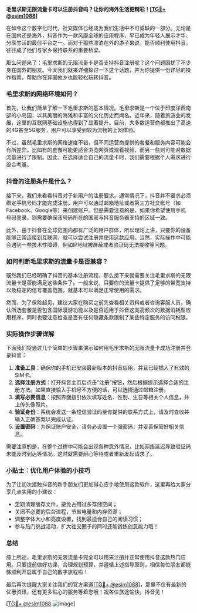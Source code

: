 **毛里求斯无限流量卡可以注册抖音吗？让你的海外生活更精彩！[[TG💪+ @esim1088](https://t.me/s/esim1088)]**

在如今这个数字化时代，社交媒体已经成为我们生活中不可或缺的一部分。无论是在国内还是海外，抖音作为一款风靡全球的应用程序，早已成为年轻人展示才华、分享生活的最佳平台之一。而对于那些漂泊在外的游子来说，能否顺利使用抖音，往往成了他们与家乡保持联系的重要桥梁。

那么问题来了：毛里求斯的无限流量卡是否支持抖音注册呢？这个问题困扰了不少身在国外的朋友。今天我们就来详细探讨一下这个话题，并为你提供一份详尽的操作指南，帮助你在异国他乡也能轻松玩转抖音。

### 毛里求斯的网络环境如何？

首先，让我们简单了解一下毛里求斯的基本情况。毛里求斯是一个位于印度洋西南部的小岛国，以其美丽的海滩和丰富的文化历史而闻名。近年来，随着旅游业的发展，这里的互联网基础设施也得到了显著提升。目前，大多数运营商都推出了高速的4G甚至5G服务，用户可以享受到较为流畅的上网体验。

不过，虽然毛里求斯的网络速度不错，但不同运营商提供的套餐和服务内容可能会有所差异。比如有的套餐可能更适合浏览网页或观看视频，而另一些则可能对数据流量进行了限制。因此，在选择适合自己的流量卡时，我们需要根据个人需求进行综合考量。

### 抖音的注册条件是什么？

接下来，我们来看看抖音对于新用户的注册要求。通常情况下，抖音并不要求必须绑定手机号码才能完成注册。用户可以通过邮箱地址或者第三方社交账号（如Facebook、Google等）来创建账户。但是需要注意的是，如果你希望使用手机号码登录，则需要确保该号码所在的国家与抖音服务器支持的区域一致。

此外，由于抖音在全球范围内都有广泛的用户群体，所以理论上讲，只要你的设备能够正常连接到互联网，就可以尝试注册并使用这款应用。当然，实际操作中可能会遇到一些技术性障碍，例如IP地址被屏蔽或者验证码无法接收等问题。

### 如何判断毛里求斯的流量卡是否兼容？

既然我们已经明确了抖音的基本注册流程，那么接下来就需要关注毛里求斯的无限流量卡是否能满足这些条件了。一般来说，只要你的流量卡提供了足够的带宽支持以及稳定的信号覆盖范围，就基本可以满足正常使用的需求。

然而，为了保险起见，建议大家在购买之前先查看相关资料或者咨询客服人员，确认所选套餐是否包含国际漫游功能以及是否适用于抖音这类高频次的数据消耗型应用程序。同时也要注意检查是否有任何隐藏条款限制了某些特定服务的访问权限。

### 实际操作步骤详解

下面我们将通过几个简单的步骤来演示如何用毛里求斯的无限流量卡成功注册并登录抖音：

1. **准备工具**：确保你的手机已安装最新版本的抖音应用，并且已经插入了有效的SIM卡。
2. **选择注册方式**：打开抖音主页后点击“注册”按钮，然后根据提示选择合适的注册方法。如果直接输入手机号不方便的话，可以选择通过邮箱注册。
3. **填写必要信息**：按照界面指引依次填写姓名、性别、生日等相关个人信息，并上传头像照片。
4. **验证身份**：系统会发送一条短信验证码至你提供的联系方式上，请及时查收并输入正确答案以完成认证。
5. **设置密码**：为保证账户安全，请务必设置一个强密码，并妥善保管好相关信息。

需要注意的是，在整个过程中可能会出现各种意外情况，比如网络延迟导致验证码未能及时到达等情况。这时就需要耐心等待或者重新发起请求了。

### 小贴士：优化用户体验的小技巧

为了让初次接触抖音的新手朋友们更加得心应手地使用这款软件，这里再给大家分享几点实用的小建议：

- 定期清理缓存文件，避免占用过多存储空间；
- 关闭不必要的后台进程，节省电量和内存资源；
- 调整字体大小和亮度设置，找到最适合自己的阅读习惯；
- 参与热门挑战活动，扩大社交圈子的同时还能锻炼创意能力哦！

### 总结

综上所述，毛里求斯的无限流量卡完全可以用来注册并正常使用抖音这款热门应用。只要提前做好功课，合理规划预算，并遵循上述指导原则，相信每位朋友都能够顺利开启属于自己的数字旅程啦！

最后再次提醒大家关注我们的官方渠道[[TG💪+ @esim1088](https://t.me/s/esim1088)]，那里不仅有最新的优惠资讯，还有更多贴心的服务等着您哦！祝各位旅途愉快，抖音见！

[[TG💪+ @esim1088](https://t.me/s/esim1088) ![Image](https://i.postimg.cc/4NQfJmqS/Snipaste-2025-05-13-00-14-12.png)]
